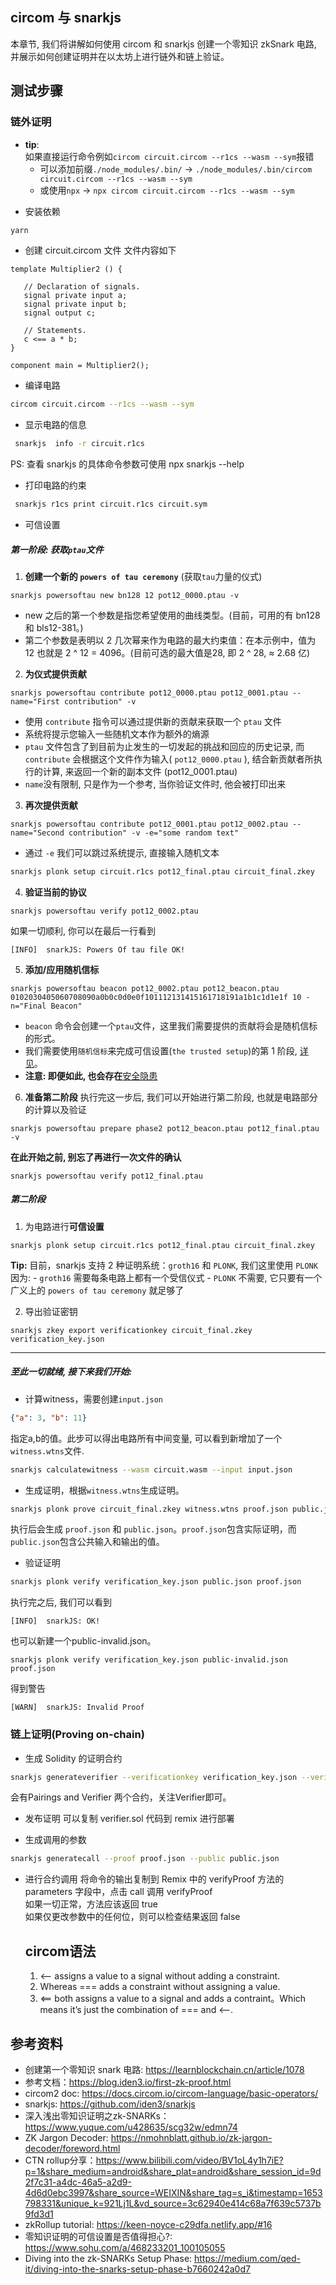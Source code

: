 ## circom 与 snarkjs

本章节, 我们将讲解如何使用 circom 和 snarkjs 创建一个零知识 zkSnark 电路, 并展示如何创建证明并在以太坊上进行链外和链上验证。


## 测试步骤

### 链外证明

* **tip**:  
如果直接运行命令例如`circom circuit.circom --r1cs --wasm --sym`报错 
  - 可以添加前缀`./node_modules/.bin/` -> `./node_modules/.bin/circom circuit.circom --r1cs --wasm --sym`
  - 或使用`npx` -> `npx circom circuit.circom --r1cs --wasm --sym`

- 安装依赖

```sh
yarn
```

- 创建 circuit.circom 文件
  文件内容如下

```circom
template Multiplier2 () {

   // Declaration of signals.
   signal private input a;
   signal private input b;
   signal output c;

   // Statements.
   c <== a * b;
}

component main = Multiplier2();
```

- 编译电路

```sh
circom circuit.circom --r1cs --wasm --sym
```

- 显示电路的信息

```sh
 snarkjs  info -r circuit.r1cs
```

PS: 查看 snarkjs 的具体命令参数可使用 npx snarkjs --help

- 打印电路的约束

```sh
 snarkjs r1cs print circuit.r1cs circuit.sym
```

- 可信设置
##### 第一阶段: 获取`ptau`文件

1. **创建一个新的 `powers of tau ceremony`** (获取`tau`力量的仪式)
```
snarkjs powersoftau new bn128 12 pot12_0000.ptau -v
```
- new 之后的第一个参数是指您希望使用的曲线类型。(目前，可用的有 bn128 和 bls12-381。)
- 第二个参数是表明以 2 几次幂来作为电路的最大约束值：在本示例中，值为 12 也就是 2 ^ 12 = 4096。(目前可选的最大值是28, 即 2 ^ 28, ≈ 2.68 亿)

2. **为仪式提供贡献** 
```
snarkjs powersoftau contribute pot12_0000.ptau pot12_0001.ptau --name="First contribution" -v
```
  - 使用 `contribute` 指令可以通过提供新的贡献来获取一个 `ptau` 文件
  - 系统将提示您输入一些随机文本作为额外的熵源
  - `ptau` 文件包含了到目前为止发生的一切发起的挑战和回应的历史记录, 而 `contribute` 会根据这个文件作为输入( `pot12_0000.ptau` ), 结合新贡献者所执行的计算, 来返回一个新的副本文件 (pot12_0001.ptau)
  - `name`没有限制, 只是作为一个参考, 当你验证文件时, 他会被打印出来

3. **再次提供贡献**
```
snarkjs powersoftau contribute pot12_0001.ptau pot12_0002.ptau --name="Second contribution" -v -e="some random text"
```
  - 通过 `-e` 我们可以跳过系统提示, 直接输入随机文本
```sh
snarkjs plonk setup circuit.r1cs pot12_final.ptau circuit_final.zkey
```

4. **验证当前的协议**
```
snarkjs powersoftau verify pot12_0002.ptau
```
如果一切顺利, 你可以在最后一行看到
```
[INFO]  snarkJS: Powers Of tau file OK!
```

5. **添加/应用随机信标**
```
snarkjs powersoftau beacon pot12_0002.ptau pot12_beacon.ptau 0102030405060708090a0b0c0d0e0f101112131415161718191a1b1c1d1e1f 10 -n="Final Beacon"
```

- `beacon` 命令会创建一个`ptau`文件，这里我们需要提供的贡献将会是随机信标的形式。
- 我们需要使用`随机信标`来完成可信设置(`the trusted setup`)的第 1 阶段, [详见](https://github.com/iden3/snarkjs#6-apply-a-random-beacon)。
- **注意: 即便如此, 也会存在**[安全隐患](https://eprint.iacr.org/2017/1050)

6. **准备第二阶段**
执行完这一步后, 我们可以开始进行第二阶段, 也就是电路部分的计算以及验证
```
snarkjs powersoftau prepare phase2 pot12_beacon.ptau pot12_final.ptau -v
```
**在此开始之前, 别忘了再进行一次文件的确认**
```
snarkjs powersoftau verify pot12_final.ptau
```
##### 第二阶段
1. 为电路进行**可信设置**
```
snarkjs plonk setup circuit.r1cs pot12_final.ptau circuit_final.zkey
```
  **Tip:** 目前，snarkjs 支持 2 种证明系统：`groth16` 和 `PLONK`, 我们这里使用 `PLONK` 因为:
    - `groth16` 需要每条电路上都有一个受信仪式
    - `PLONK` 不需要, 它只要有一个广义上的 `powers of tau ceremony` 就足够了

2. 导出验证密钥
```
snarkjs zkey export verificationkey circuit_final.zkey verification_key.json
```

----
##### 至此一切就绪, 接下来我们开始: 
- 计算witness，需要创建`input.json`
```json
{"a": 3, "b": 11}
```
指定a,b的值。此步可以得出电路所有中间变量, 可以看到新增加了一个`witness.wtns`文件.

```sh
snarkjs calculatewitness --wasm circuit.wasm --input input.json
```


- 生成证明，根据`witness.wtns`生成证明。

```sh
snarkjs plonk prove circuit_final.zkey witness.wtns proof.json public.json
```
执行后会生成 `proof.json` 和 `public.json`。`proof.json`包含实际证明，而`public.json`包含公共输入和输出的值。



- 验证证明

```sh
snarkjs plonk verify verification_key.json public.json proof.json
```
执行完之后, 我们可以看到
```
[INFO]  snarkJS: OK!
```
也可以新建一个public-invalid.json。 
```
snarkjs plonk verify verification_key.json public-invalid.json proof.json
```
得到警告
```
[WARN]  snarkJS: Invalid Proof
```

### 链上证明(Proving on-chain)

- 生成 Solidity 的证明合约

```sh
snarkjs generateverifier --verificationkey verification_key.json --verifier verifier.sol
```
会有Pairings and Verifier 两个合约，关注Verifier即可。

- 发布证明 
  可以复制 verifier.sol 代码到 remix 进行部署

- 生成调用的参数

```sh
snarkjs generatecall --proof proof.json --public public.json
```

- 进行合约调用
  将命令的输出复制到 Remix 中的 verifyProof 方法的 parameters 字段中，点击 call 调用 verifyProof  
  如果一切正常，方法应该返回 true  
  如果仅更改参数中的任何位，则可以检查结果返回 false




  ## circom语法
  1. <-- assigns a value to a signal without adding a constraint.
  2.  Whereas === adds a constraint without assigning a value.
  3. <== both assigns a value to a signal and adds a contraint。Which means it’s just the combination of === and <--.
## 参考资料

- 创建第一个零知识 snark 电路: https://learnblockchain.cn/article/1078   
- 参考文档：https://blog.iden3.io/first-zk-proof.html 
- circom2 doc: https://docs.circom.io/circom-language/basic-operators/
- snarkjs: https://github.com/iden3/snarkjs
- 深入浅出零知识证明之zk-SNARKs： https://www.yuque.com/u428635/scg32w/edmn74
- ZK Jargon Decoder: https://nmohnblatt.github.io/zk-jargon-decoder/foreword.html
- CTN rollup分享：https://www.bilibili.com/video/BV1oL4y1h7iE?p=1&share_medium=android&share_plat=android&share_session_id=9d2f7c31-a4dc-46a5-a2d9-4d6d0ebc3997&share_source=WEIXIN&share_tag=s_i&timestamp=1653798331&unique_k=921Lj1L&vd_source=3c62940e414c68a7f639c5737b9fd3d1
- zkRollup tutorial: https://keen-noyce-c29dfa.netlify.app/#16
- 零知识证明的可信设置是否值得担心?: https://www.sohu.com/a/468233201_100105055
- Diving into the zk-SNARKs Setup Phase: https://medium.com/qed-it/diving-into-the-snarks-setup-phase-b7660242a0d7